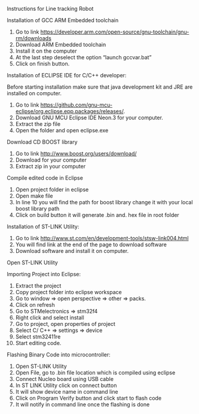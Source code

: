 Instructions for Line tracking Robot


Installation of GCC ARM Embedded toolchain

  1) Go to link https://developer.arm.com/open-source/gnu-toolchain/gnu-rm/downloads
  2) Download ARM Embedded toolchain
  3) Install it on the computer
  4) At the last step deselect the option “launch gccvar.bat”
  5) Click on finish button.

Installation of ECLIPSE IDE for C/C++ developer:
 
 Before starting installation make sure that java development kit and JRE are installed on computer.
  1) Go to link https://github.com/gnu-mcu-eclipse/org.eclipse.epp.packages/releases/.
  2) Download GNU MCU Eclipse IDE Neon.3 for your computer.
  3) Extract the zip file
  4) Open the folder and open eclipse.exe

Download CD BOOST library

  1) Go to link http://www.boost.org/users/download/
  2) Download for your computer
  3) Extract zip in your computer

Compile edited code in Eclipse

  1) Open project folder in eclipse
  2) Open make file
  3) In line 10 you will find the path for boost library change it with your local boost library path
  4) Click on build button it will generate .bin and. hex file in root folder

Installation of ST-LINK Utility:

  1) Go to link http://www.st.com/en/development-tools/stsw-link004.html
  2) You will find link at the end of the page to download software
  3) Download software and install it on computer.
  
  Open ST-LINK Utility
  
Importing Project into Eclipse:
  1) Extract the project
  2) Copy project folder into eclipse workspace
  3) Go to window => open perspective => other => packs.
  4) Click on refresh
  5) Go to STMelectronics => stm32f4
  6) Right click and select install
  7) Go to project, open properties of project
  8) Select C/ C++ => settings => device
  9) Select stm32411re
  10) Start editing code.

Flashing Binary Code into microcontroller:

  1) Open ST-LINK Utility
  2) Open File, go to .bin file location which is compiled using eclipse
  3) Connect Nucleo board using USB cable
  4) In ST LINK Utility click on connect button
  5) It will show device name in command line
  6) Click on Program Verify button and click start to flash code
  7) It will notify in command line once the flashing is done
  
  

